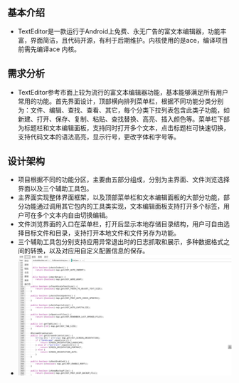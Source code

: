 ## 基本介绍
  - TextEditor是一款运行于Android上免费、永无广告的富文本编辑器，功能丰富，界面简洁，且代码开源，有利于后期维护。内核使用的是ace，编译项目前需先编译ace 内核。
  
## 需求分析  
  - TextEditor参考市面上较为流行的富文本编辑器功能，基本能够满足所有用户常用的功能。首先界面设计，顶部横向排列菜单栏，根据不同功能分类分别为：文件、编辑、查找、查看、其它，每个分类下拉列表包含此类子功能，如新建、打开、保存、复制、粘贴、查找替换、高亮、插入颜色等。菜单栏下部为标题栏和文本编辑面板，支持同时打开多个文本，点击标题栏可快速切换，支持代码文本的语法高亮，显示行号，更改字体和字号等。
  
## 设计架构
  - 项目根据不同的功能分区，主要由五部分组成，分别为主界面、文件浏览选择界面以及三个辅助工具包。
  - 主界面实现整体界面框架，以及顶部菜单栏和文本编辑面板的大部分功能，部分功能通过调用其它包内的工具类实现，文本编辑面板支持打开多个标签，用户可在多个文本内自由切换编辑。
  - 文件浏览界面的入口在菜单栏，打开后显示本地存储目录结构，用户可自由选择目标文件和目录，支持打开本地文件和文件另存为功能。
  - 三个辅助工具包分别支持应用异常退出时的日志抓取和展示，多种数据格式之间的转换，以及对应用自定义配置信息的保存。
  - ![](https://github.com/openthos/systemui-analysis/blob/master/ImageView/TextEditor.png)
